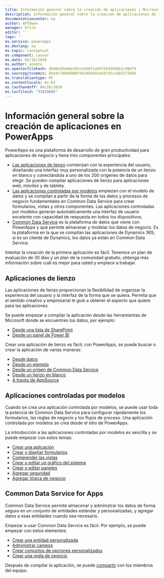 ```yaml
---
title: Información general sobre la creación de aplicaciones | Microsoft Docs
description: Información general sobre la creación de aplicaciones de lienzo o en modo controlado por modelos, y la incorporación de Common Data Service
documentationcenter: na
author: AFTOwen
manager: kfile
editor: ''
tags: ''
ms.service: powerapps
ms.devlang: na
ms.topic: conceptual
ms.component: canvas
ms.date: 03/18/2018
ms.author: anneta
ms.openlocfilehash: d9d0a56e0de283c43bb51a9375593950e1c98479
ms.sourcegitcommit: 8bd4c700969d0fd42950581e03fd5ccbb5273584
ms.translationtype: HT
ms.contentlocale: es-ES
ms.lasthandoff: 04/26/2018
ms.locfileid: "31829685"
---
```

# <a name="overview-of-creating-apps-in-powerapps"></a>Información general sobre la creación de aplicaciones en PowerApps
PowerApps es una plataforma de desarrollo de gran productividad para aplicaciones de negocio y tiene tres componentes principales:

- [Las aplicaciones de lienzo](canvas-apps/getting-started.md) comienzan con la experiencia del usuario, diseñando una interfaz muy personalizada con la potencia de un lienzo en blanco y conectándola a uno de los 200 orígenes de datos para elegir. Se pueden compilar aplicaciones de lienzo para aplicaciones web, móviles y de tableta.
- [Las aplicaciones controladas por modelos](model-driven-apps/model-driven-app-overview.md) empiezan con el modelo de datos y se compilan a partir de la forma de los datos y procesos de negocio fundamentales en Common Data Service para crear formularios, vistas y otros componentes. Las aplicaciones controladas por modelos generan automáticamente una interfaz de usuario excelente con capacidad de respuesta en todos los dispositivos.
- [Common Data Service](common-data-service/data-platform-intro.md) es la plataforma de datos que viene con PowerApps y que permite almacenar y modelar los datos de negocio. Es la plataforma en la que se compilan las aplicaciones de Dynamics 365; si es un cliente de Dynamics, los datos ya están en Common Data Service.

Intentar la creación de la primera aplicación es fácil. Tenemos un plan de evaluación de 30 días y un plan de la comunidad gratuito; obtenga más información sobre cuál es mejor para usted y empiece a trabajar.

## <a name="canvas-apps"></a>Aplicaciones de lienzo
Las aplicaciones de lienzo proporcionan la flexibilidad de organizar la experiencia del usuario y la interfaz de la forma que se quiera. Permita que el sentido creativo y empresarial le guíe a obtener el aspecto que quiere para las aplicaciones.

Se puede empezar a compilar la aplicación desde las herramientas de Microsoft donde se encuentren los datos, por ejemplo:

- [Desde una lista de SharePoint](canvas-apps/generate-app-from-sharepoint-list-interface.md)
- [Desde un panel de Power BI](canvas-apps/embed-powerapps-powerbi.md)

Crear una aplicación de lienzo es fácil; con PowerApps, se puede buscar o crear la aplicación de varias maneras:

- [Desde datos](canvas-apps/app-from-sharepoint.md)
- [Desde un ejemplo](canvas-apps/open-and-run-a-sample-app.md)
- [Desde un origen de Common Data Service](canvas-apps/data-platform-create-app.md)
- [Desde un lienzo en blanco](canvas-apps/data-platform-create-app-scratch.md)
- [A través de AppSource](../user/app-source.md)

## <a name="model-driven-apps"></a>Aplicaciones controladas por modelos
Cuando se crea una aplicación controlada por modelos, se puede usar toda la potencia de Common Data Service para configurar rápidamente los formularios, las reglas de negocio y los flujos de proceso. Una aplicación controlada por modelos se crea desde el sitio de PowerApps.

La introducción a las aplicaciones controladas por modelos es sencilla y se puede empezar con estos temas:

- [Crear una aplicación](https://docs.microsoft.com/en-us/dynamics365/customer-engagement/customize/create-edit-app)
- [Crear y diseñar formularios](https://docs.microsoft.com/dynamics365/customer-engagement/customize/create-design-forms)
- [Comprender las vistas](https://docs.microsoft.com/dynamics365/customer-engagement/customize/create-edit-views)
- [Crear o editar un gráfico del sistema](https://docs.microsoft.com/dynamics365/customer-engagement/customize/create-edit-system-chart)
- [Crear o editar paneles](https://docs.microsoft.com/dynamics365/customer-engagement/customize/create-edit-dashboards)
- [Agregar seguridad](https://docs.microsoft.com/dynamics365/customer-engagement/customize/manage-access-apps-security-roles)
- [Agregar lógica de negocio](https://docs.microsoft.com/dynamics365/customer-engagement/customize/guide-staff-through-common-tasks-processes)

## <a name="common-data-service-for-apps"></a>Common Data Service for Apps
Common Data Service permite almacenar y administrar los datos de forma segura en un conjunto de entidades estándar y personalizadas, y agregar datos a esas entidades cuando sea necesario.

Empezar a usar Common Data Service es fácil. Por ejemplo, se puede empezar con estos elementos:
- [Crear una entidad personalizada](common-data-service/data-platform-create-entity.md)
- [Administrar campos](common-data-service/data-platform-manage-fields.md)
- [Crear conjuntos de opciones personalizados](common-data-service/custom-picklists.md)
- [Crear una regla de negocio](https://docs.microsoft.com/dynamics365/customer-engagement/customize/create-business-rules-recommendations-apply-logic-form)

Después de compilar la aplicación, se puede [compartir](canvas-apps/share-app.md) con los miembros del equipo.




